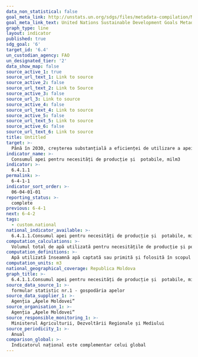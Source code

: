 ```yaml
---
data_non_statistical: false
goal_meta_link: http://unstats.un.org/sdgs/files/metadata-compilation/Metadata-Goal-6.pdf
goal_meta_link_text: United Nations Sustainable Development Goals Metadata (pdf 428kB)
graph_type: line
layout: indicator
published: true
sdg_goal: '6'
target_id: '6.4'
un_custodian_agency: FAO
un_designated_tier: '2'
data_show_map: false
source_active_1: true
source_url_text_1: Link to source
source_active_2: false
source_url_text_2: Link to Source
source_active_3: false
source_url_3: Link to source
source_active_4: false
source_url_text_4: Link to source
source_active_5: false
source_url_text_5: Link to source
source_active_6: false
source_url_text_6: Link to source
title: Untitled
target: >-
  Până în 2030, creșterea substanțială a eficienței de utilizare a apei în toate sectoarele și asigurarea unui proces durabil de captare și furnizare a apei potabile, pentru a face față deficitului de apă și pentru a reduce substanțial numărul de persoane care suferă de deficit de apă
indicator_name: >-
  Consumul apei pentru necesități de producție și  potabile, milm3
indicator: >-
  6.4.1.1
permalink: >-
  6-4-1-1
indicator_sort_order: >-
  06-04-01-01
reporting_status: >-
  complete
previous: 6-4-1
next: 6-4-2
tags:
  - custom.national
national_indicator_available: >-
  6.4.1.1.Consumul apei pentru necesități de producție și  potabile, mil. m3
computation_calculations: >-
  Volumul total de apă utilizată pentru necesitățile de producție și potabile.
computation_definitions: >-
  Apă utilizată înseamnă apă captată sau primită și folosită în scopul desfășurării activității economice de fabricare a producției, de executare a lucrărilor și de prestare a serviciilor. Apa poate fi utilizată pentru necesități de producție  industrială, necesitățile agriculturii (incl.de irigare ), necesitați menajere, și alte necesități.
computation_units: m3
national_geographical_coverage: Republica Moldova
graph_title: >-
  6.4.1.1.Consumul apei pentru necesități de producție și  potabile, mil. m3
source_data_source_1: >-
  formular statistic nr.1 - gospodăria apelor
source_data_supplier_1: >-
  Agenția „Apele Moldovei”
source_organisation_1: >-
  Agenția „Apele Moldovei”
source_responsible_monitoring_1: >-
  Ministerul Agriculturii, Dezvoltării Regionale și Mediului
source_periodicity_1: >-
  Anual
comparison_global: >-
  Indicatorul național este complementar celui global
---
```

